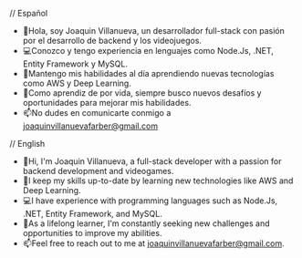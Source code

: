 // Español

- 👋Hola, soy Joaquin Villanueva, un desarrollador full-stack con pasión por el desarrollo de backend y los videojuegos.
 - 💻Conozco y tengo experiencia en lenguajes como Node.Js, .NET, Entity Framework y MySQL.
 - 👀Mantengo mis habilidades al día aprendiendo nuevas tecnologías como AWS y Deep Learning.
 - 🌱Como aprendiz de por vida, siempre busco nuevos desafíos y oportunidades para mejorar mis habilidades.
 - 📫No dudes en comunicarte conmigo a joaquinvillanuevafarber@gmail.com

// English

 - 👋Hi, I'm Joaquin Villanueva, a full-stack developer with a passion for backend development and videogames.
 - 👀I keep my skills up-to-date by learning new technologies like AWS and Deep Learning.
 - 💻I have experience with programming languages such as Node.Js, .NET, Entity Framework, and MySQL.
 - 🌱As a lifelong learner, I'm constantly seeking new challenges and opportunities to improve my abilities.
 - 📫Feel free to reach out to me at joaquinvillanuevafarber@gmail.com.
